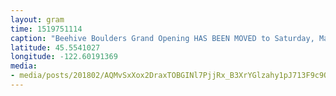 ```yaml
---
layout: gram
time: 1519751114
caption: "Beehive Boulders Grand Opening HAS BEEN MOVED to Saturday, March 10th, from 10am to 2pm. I'll be providing coffee and some treats. Let me know if you wanna jam down! 💪🏼🕺🏻\n\n.\n#beehiveboulders #pdxbeehive\n@bacaorsb"
latitude: 45.5541027
longitude: -122.60191369
media:
- media/posts/201802/AQMvSxXox2DraxTOBGINl7PjjRx_B3XrYGlzahy1pJ713F9c9QEwPuWTPbSz_OE2zxZypZMC6Mfc7ERhUnIOWxxrRKEUTWx32obI_17927638408027563.mp4
---
```

